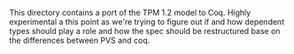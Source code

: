 This directory contains a port of the TPM 1.2 model to Coq.  Highly experimental a this point as we're trying to figure out if and how dependent types should play a role and how the spec should be restructured base on the differences between PVS and coq.

